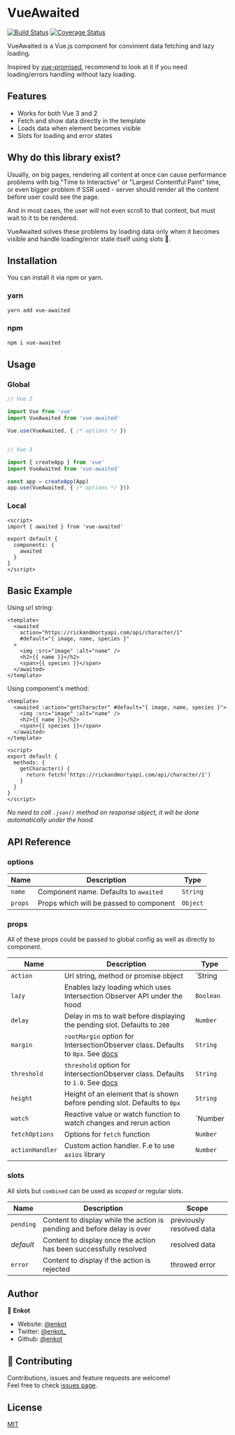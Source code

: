# VueAwaited

[![Build Status](https://travis-ci.org/enkot/vue-awaited.svg?branch=master)](https://travis-ci.org/enkot/vue-awaited)
[![Coverage Status](https://coveralls.io/repos/github/enkot/vue-awaited/badge.svg?branch=master)](https://coveralls.io/github/enkot/vue-awaited?branch=master)

VueAwaited is a Vue.js component for convinient data fetching and lazy loading.

Inspired by [vue-promised](https://github.com/posva/vue-promised), recommend to look at it if you need loading/errors handling without lazy loading.

## Features

- Works for both Vue 3 and 2
- Fetch and show data directly in the template
- Loads data when element becomes visible
- Slots for loading and error states

## Why do this library exist?

Usually, on big pages, rendering all content at once can cause performance problems with big "Time to Interactive" or "Largest Contentful Paint" time, or even bigger problem if SSR used - server should render all the content before user could see the page.

And in most cases, the user will not even scroll to that content, but must wait to it to be rendered.

VueAwaited solves these problems by loading data only when it becomes visible and handle loading/error state itself using slots 🙂.

## Installation

You can install it via npm or yarn.

### yarn

```sh
yarn add vue-awaited
```

### npm

```sh
npm i vue-awaited
```

## Usage

### Global

```js
// Vue 2

import Vue from 'vue'
import VueAwaited from 'vue-awaited'

Vue.use(VueAwaited, { /* options */ })


// Vue 3

import { createApp } from 'vue'
import VueAwaited from 'vue-awaited'

const app = createApp(App)
app.use(VueAwaited, { /* options */ }))
```

### Local

```vue
<script>
import { awaited } from 'vue-awaited'

export default {
  components: {
    awaited
  }
}
</script>
```

## Basic Example

Using url string:

```vue
<template>
  <awaited
    action="https://rickandmortyapi.com/api/character/1"
    #default="{ image, name, species }"
  >
    <img :src="image" :alt="name" />
    <h2>{{ name }}</h2>
    <span>{{ species }}</span>
  </awaited>
</template>
```

Using component's method:

```vue
<template>
  <awaited :action="getCharacter" #default="{ image, name, species }">
    <img :src="image" :alt="name" />
    <h2>{{ name }}</h2>
    <span>{{ species }}</span>
  </awaited>
</template>

<script>
export default {
  methods: {
    getCharacter() {
      return fetch('https://rickandmortyapi.com/api/character/1')
    }
  }
}
</script>
```

_No need to call `.json()` method on response object, it will be done automatically under the hood._

## API Reference

### options

| Name    | Description                             | Type     |
| ------- | --------------------------------------- | -------- |
| `name`  | Component name. Defaults to `awaited`   | `String` |
| `props` | Props which will be passed to component | `Object` |

### props

All of these props could be passed to global config as well as directly to component.

| Name            | Description                                                                                                                                                                                 | Type                                          |
| --------------- | ------------------------------------------------------------------------------------------------------------------------------------------------------------------------------------------- | --------------------------------------------- |
| `action`        | Url string, method or promise object                                                                                                                                                        | `String | Function | Promise`                 |
| `lazy`          | Enables lazy loading which uses Intersection Observer API under the hood                                                                                                                    | `Boolean`                                     |
| `delay`         | Delay in ms to wait before displaying the pending slot. Defaults to `200`                                                                                                                   | `Number`                                      |
| `margin`        | `rootMargin` option for IntersectionObserver class. Defaults to `0px`. See [docs](https://developer.mozilla.org/en-US/docs/Web/API/Intersection_Observer_API#Intersection_observer_options) | `String`                                      |
| `threshold`     | `threshold` option for IntersectionObserver class. Defaults to `1.0`. See [docs](https://developer.mozilla.org/en-US/docs/Web/API/Intersection_Observer_API#Intersection_observer_options)  | `String`                                      |
| `height`        | Height of an element that is shown before pending slot. Defaults to `0px`                                                                                                                   | `String`                                      |
| `watch`         | Reactive value or watch function to watch changes and rerun action                                                                                                                          | `Number | String | Array | Object | Function` |
| `fetchOptions`  | Options for `fetch` function                                                                                                                                                                | `Number`                                      |
| `actionHandler` | Custom action handler. F.e to use `axios` library                                                                                                                                           | `Number`                                      |

### slots

All slots but `combined` can be used as _scoped_ or regular slots.

| Name      | Description                                                             | Scope                    |
| --------- | ----------------------------------------------------------------------- | ------------------------ |
| `pending` | Content to display while the action is pending and before delay is over | previously resolved data |
| _default_ | Content to display once the action has been successfully resolved       | resolved data            |
| `error`   | Content to display if the action is rejected                            | throwed error            |

## Author

👤 **Enkot**

- Website: [@enkot](https://medium.com/@enkot)
- Twitter: [@enkot\_](https://twitter.com/enkot_)
- Github: [@enkot](https://github.com/enkot)

## 🤝 Contributing

Contributions, issues and feature requests are welcome!<br />Feel free to check [issues page](https://github.com/enkot/vue-awaited/issues).

## License

[MIT](http://opensource.org/licenses/MIT)

